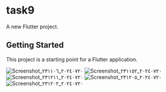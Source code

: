 # task9

A new Flutter project.

## Getting Started

This project is a starting point for a Flutter application.

![Screenshot_٢٠٢٤٠٧٢٠_٢٣١١٠٦](https://github.com/user-attachments/assets/cedbbbcc-6327-4460-84fc-4d2b37125134)
![Screenshot_٢٠٢٤٠٧٢٠_٢٣١١٥٢](https://github.com/user-attachments/assets/23e4263c-6b2b-4fe4-b59e-d848eab7de0f)
![Screenshot_٢٠٢٤٠٧٢٠_٢٣١٢١١](https://github.com/user-attachments/assets/49066f78-9201-4ed5-9329-019c76ad1950)
![Screenshot_٢٠٢٤٠٧٢٠_٢٣١٢٠٥](https://github.com/user-attachments/assets/c183332d-791e-4582-a46b-268c4f1a6039)
![Screenshot_٢٠٢٤٠٧٢٠_٢٣١٢٠٢](https://github.com/user-attachments/assets/08a0c5f5-202d-451a-83de-375be4868a67)
